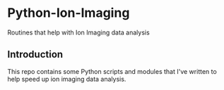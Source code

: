 # Python-Ion-Imaging
Routines that help with Ion Imaging data analysis

## Introduction

This repo contains some Python scripts and modules that I've written to help speed up ion imaging data analysis.
